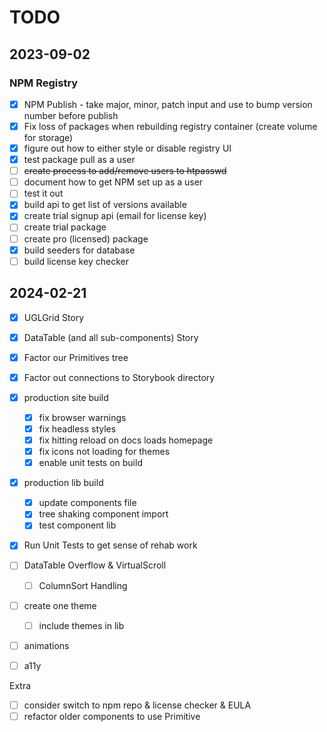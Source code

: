 # TODO

## 2023-09-02

### NPM Registry
- [x] NPM Publish - take major, minor, patch input and use to bump version number before publish
- [x] Fix loss of packages when rebuilding registry container (create volume for storage)
- [x] figure out how to either style or disable registry UI
- [x] test package pull as a user
- [ ] ~~create process to add/remove users to htpasswd~~
- [ ] document how to get NPM set up as a user
- [ ] test it out
- [x] build api to get list of versions available
- [x] create trial signup api (email for license key)
- [ ] create trial package
- [ ] create pro (licensed) package
- [x] build seeders for database
- [ ] build license key checker

## 2024-02-21

- [x] UGLGrid Story 
- [x] DataTable (and all sub-components) Story
- [x] Factor our Primitives tree
- [x] Factor out connections to Storybook directory
- [x] production site build
    - [x] fix browser warnings
    - [x] fix headless styles
    - [x] fix hitting reload on docs loads homepage
    - [x] fix icons not loading for themes
    - [x] enable unit tests on build
- [x] production lib build
    - [x] update components file
    - [x] tree shaking component import
    - [x] test component lib
- [x] Run Unit Tests to get sense of rehab work
- [ ] DataTable Overflow & VirtualScroll 
    - [ ] ColumnSort Handling
- [ ] create one theme
    - [ ] include themes in lib
- [ ] animations
- [ ] a11y




Extra

- [ ] consider switch to npm repo & license checker & EULA
- [ ] refactor older components to use Primitive